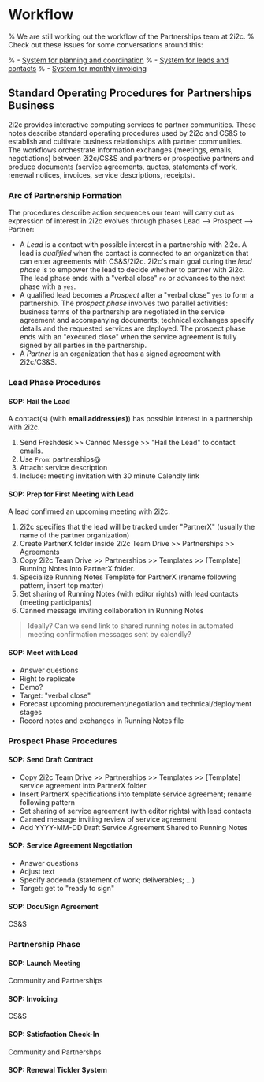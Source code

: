 # Workflow

% We are still working out the workflow of the Partnerships team at 2i2c.
% Check out these issues for some conversations around this:

% - [System for planning and coordination](https://github.com/2i2c-org/team-compass/issues/510)
% - [System for leads and contacts](https://github.com/2i2c-org/leads/issues/99)
% - [System for monthly invoicing](https://github.com/2i2c-org/team-compass/issues/355)

## Standard Operating Procedures for Partnerships Business

2i2c provides interactive computing services to partner communities. These notes describe standard operating procedures used by 2i2c and CS&S to establish and cultivate business relationships with partner communities. The workflows orchestrate information exchanges (meetings, emails, negotiations) between 2i2c/CS&S and partners or prospective partners and produce documents (service agreements, quotes, statements of work, renewal notices, invoices, service descriptions, receipts).  

### Arc of Partnership Formation

The procedures describe action sequences our team will carry out as expression of interest in 2i2c evolves through phases Lead --> Prospect --> Partner: 

+ A _Lead_ is a contact with possible interest in a partnership with 2i2c. A lead is _qualified_ when the contact is connected to an organization that can enter agreements with CS&S/2i2c. 2i2c's main goal during the _lead phase_ is to empower the lead to decide whether to partner with 2i2c. The lead phase ends with a "verbal close" `no` or advances to the next phase with a `yes`. 
+ A qualified lead becomes a _Prospect_ after a "verbal close" `yes` to form a partnership. The _prospect phase_ involves two parallel activities: business terms of the partnership are negotiated in the service agreement and accompanying documents; technical exchanges specify details and the requested services are deployed. The prospect phase ends with an "executed close" when the service agreement is fully signed by all parties in the partnership. 
+ A _Partner_ is an organization that has a signed agreement with 2i2c/CS&S.

### Lead Phase Procedures

#### SOP: Hail the Lead

A contact(s) (with **email address(es)**) has possible interest in a partnership with 2i2c.

1. Send Freshdesk >> Canned Messge >> "Hail the Lead" to contact emails.
2. Use `From`: partnerships@
3. Attach: service description
4. Include: meeting invitation with 30 minute Calendly link

#### SOP: Prep for First Meeting with Lead

A lead confirmed an upcoming meeting with 2i2c. 

1. 2i2c specifies that the lead will be tracked under "PartnerX" (usually the name of the partner organization)
2. Create PartnerX folder inside 2i2c Team Drive >> Partnerships >> Agreements
3. Copy 2i2c Team Drive >> Partnerships >> Templates >> [Template] Running Notes into PartnerX folder.
4. Specialize Running Notes Template for PartnerX (rename following pattern, insert top matter)
5. Set sharing of Running Notes (with editor rights) with lead contacts (meeting participants) 
6. Canned message inviting collaboration in Running Notes

> Ideally? Can we send link to shared running notes in automated meeting confirmation messages sent by calendly?

#### SOP: Meet with Lead

+ Answer questions
+ Right to replicate
+ Demo?
+ Target: "verbal close"
+ Forecast upcoming procurement/negotiation and technical/deployment stages
+ Record notes and exchanges in Running Notes file

### Prospect Phase Procedures

#### SOP: Send Draft Contract

+ Copy 2i2c Team Drive >> Partnerships >> Templates >> [Template] service agreement into PartnerX folder
+ Insert PartnerX specifications into template service agreement; rename following pattern
+ Set sharing of service agreement (with editor rights) with lead contacts
+ Canned message inviting review of service agreement
+ Add YYYY-MM-DD Draft Service Agreement Shared to Running Notes

#### SOP: Service Agreement Negotiation

+ Answer questions
+ Adjust text
+ Specify addenda (statement of work; deliverables; ...)
+ Target: get to "ready to sign"

#### SOP: DocuSign Agreement

CS&S

### Partnership Phase

#### SOP: Launch Meeting

Community and Partnerships

#### SOP: Invoicing 

CS&S

#### SOP: Satisfaction Check-In

Community and Partnershps 

#### SOP: Renewal Tickler System




